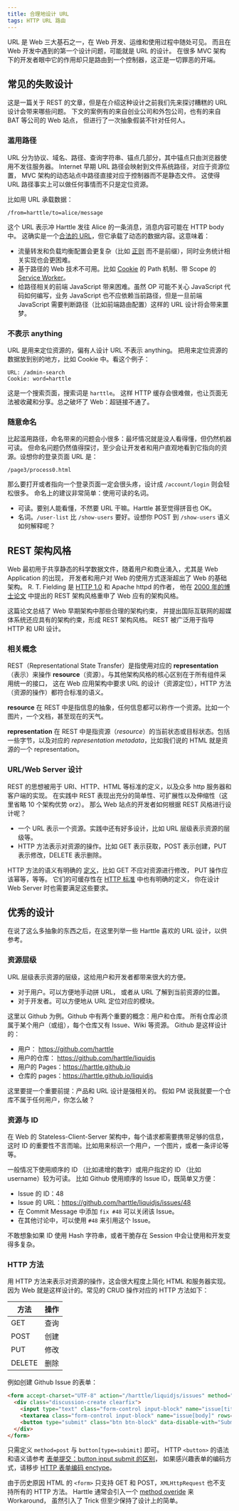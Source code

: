 ```yaml
---
title: 合理地设计 URL
tags: HTTP URL 路由
---
```


URL 是 Web 三大基石之一，在 Web 开发、运维和使用过程中随处可见。
而且在 Web 开发中遇到的第一个设计问题，可能就是 URL 的设计。
在很多 MVC 架构下的开发者眼中它的作用却只是路由到一个控制器，这正是一切罪恶的开端。

<!--more-->

## 常见的失败设计

这是一篇关于 REST 的文章，但是在介绍这种设计之前我们先来探讨糟糕的 URL 设计会带来哪些问题。
下文的案例有的来自创业公司和外包公司，也有的来自 BAT 等公司的 Web 站点，
但进行了一次抽象假装不针对任何人。

### 滥用路径

URL 分为协议、域名、路径、查询字符串、锚点几部分，其中锚点只由浏览器使用不发往服务器。
Internet 早期 URL 路径会映射到文件系统路径，对应于资源位置，
MVC 架构的动态站点中路径直接对应于控制器而不是静态文件。
这使得 URL 路径事实上可以做任何事情而不只是定位资源。

比如用 URL 承载数据：

```
/from=harttle/to=alice/message
```

这个 URL 表示冲 Harttle 发往 Alice 的一条消息，消息内容可能在 HTTP body 中。
这确实是一个[合法的 URL][url]，但它承载了动态的数据内容。这意味着：

* 流量转发和负载均衡配置会更复杂（比如 [正则][reg] 而不是前缀），同时业务统计相关实现也会更困难。
* 基于路径的 Web 技术不可用。比如 [Cookie][cookie] 的 Path 机制、带 Scope 的 [Service Worker][sw]。
* 给路径相关的前端 JavaScript 带来困难。虽然 OP 可能不关心 JavaScript 代码如何编写，业务 JavaScript 也不应依赖当前路径，但是一旦前端 JavaScript 需要判断路径（比如前端路由配置）这样的 URL 设计将会带来噩梦。

### 不表示 anything

URL 是用来定位资源的，偏有人设计 URL 不表示 anything。
把用来定位资源的数据放到别的地方，比如 Cookie 中。看这个例子：

```
URL: /admin-search
Cookie: word=harttle
```

这是一个搜索页面，搜索词是 `harttle`。
这样 HTTP 缓存会很难做，也让页面无法被收藏和分享。总之破坏了 Web：超链接不通了。

### 随意命名

比起滥用路径，命名带来的问题会小很多：最坏情况就是没人看得懂，但仍然机器可读。
但命名问题仍然值得探讨，至少会让开发者和用户直观地看到它指向的资源。设想你的登录页面 URL 是：

```
/page3/process0.html
```

那么要打开或者指向一个登录页面一定会很头疼，设计成 `/account/login` 则会轻松很多。
命名上的建议非常简单：使用可读的名词。

* 可读。要别人能看懂，不然要 URL 干嘛。Harttle 甚至觉得拼音也 OK。
* 名词。`/user-list` 比 `/show-users` 要好。设想你 POST 到 `/show-users` 语义如何解释呢？

## REST 架构风格

Web 最初用于共享静态的科学数据文件，随着用户和商业涌入，尤其是 Web Application 的出现，
开发者和用户对 Web 的使用方式逐渐超出了 Web 的基础架构。
R. T. Fielding 是 [HTTP 1.0][http] 和 Apache httpd 的作者，
他在 [2000 年的博士论文][rt] 中提出的 REST 架构风格重申了 Web 应有的架构风格。

这篇论文总结了 Web 早期架构中那些合理的架构约束，
并提出国际互联网的超媒体系统还应具有的架构约束，形成 REST 架构风格。
REST 被广泛用于指导 HTTP 和 URI 设计。

### 相关概念

REST（Representational State Transfer）是指使用对应的 **representation** （表示）来操作 **resource**（资源）。与其他架构风格的核心区别在于所有组件采用统一的接口，
这在 Web 应用架构中要求 URL 的设计（资源定位），HTTP 方法（资源的操作）都符合标准的语义。

**resource** 在 REST 中是指信息的抽象，任何信息都可以称作一个资源。比如一个图片，一个文档，甚至现在的天气。

**representation** 在 REST 中是指资源（*resource*）的当前状态或目标状态。包括一些字节，以及对应的 *representation metadata*，比如我们说的 HTML 就是资源的一个 representation。

### URL/Web Server 设计

REST 的思想被用于 URI、HTTP、HTML 等标准的定义，以及众多 http 服务器和客户端的实现。
在实践中 REST 表现出充分的简单性、可扩展性以及伸缩性（这里省略 10 个架构优势 orz）。
那么 Web 站点的开发者如何根据 REST 风格进行设计呢？

* 一个 URL 表示一个资源。实践中还有好多设计，比如 URL 层级表示资源的层级等。
* HTTP 方法表示对资源的操作。比如 GET 表示获取，POST 表示创建，PUT 表示修改，DELETE 表示删除。

HTTP 方法的语义有明确的 [定义][http-spec]，比如 GET 不应对资源进行修改，
PUT 操作应该幂等，等等。
它们的可缓存性在 [HTTP 标准][http-spec] 中也有明确的定义，
你在设计 Web Server 时也需要满足这些要求。

## 优秀的设计

在说了这么多抽象的东西之后，在这里列举一些 Harttle 喜欢的 URL 设计，以供参考。

### 资源层级

URL 层级表示资源的层级，这给用户和开发者都带来很大的方便。

* 对于用户。可以方便地手动拼 URL， 或者从 URL 了解到当前资源的位置。
* 对于开发者。可以方便地从 URL 定位对应的模块。

这里以 Github 为例。Github 中有两个重要的概念：用户和仓库。
所有仓库必须属于某个用户（或组），每个仓库又有 Issue、Wiki 等资源。
Github 是这样设计的：

* 用户： <https://github.com/harttle>
* 用户的仓库： <https://github.com/harttle/liquidjs>
* 用户的 Pages：<https://harttle.github.io>
* 仓库的 pages：<https://harttle.github.io/liquidjs>

这里要提一个重要前提：产品和 URL 设计是强相关的。
假如 PM 说我就要一个仓库不属于任何用户，你怎么破？

### 资源与 ID

在 Web 的 Stateless-Client-Server 架构中，每个请求都需要携带足够的信息，
这时 ID 的重要性不言而喻。比如用来标识一个用户，一个图片，或者一条评论等等。

一般情况下使用顺序的 ID （比如递增的数字）或用户指定的 ID （比如 username）较为可读。
比如 Github 使用顺序的 Issue ID，既简单又方便：

* Issue 的 ID：48
* Issue 的 URL：<https://github.com/harttle/liquidjs/issues/48>
* 在 Commit Message 中添加 `fix #48` 可以关闭该 Issue。
* 在其他讨论中，可以使用 `#48` 来引用这个 Issue。

不敢想象如果 ID 使用 Hash 字符串，或者干脆存在 Session 中会让使用和开发变得多复杂。

### HTTP 方法

用 HTTP 方法来表示对资源的操作，这会很大程度上简化 HTML 和服务器实现。
因为 Web 就是这样设计的。常见的 CRUD 操作对应的 HTTP 方法如下：

方法 | 操作
--- | ---
GET | 查询
POST | 创建
PUT | 修改
DELETE | 删除

例如创建 Github Issue 的表单：

```html
<form accept-charset="UTF-8" action="/harttle/liquidjs/issues" method="post">
  <div class="discussion-create clearfix">
    <input type="text" class="form-control input-block" name="issue[title]" placeholder="Title" value="">
    <textarea class="form-control input-block" name="issue[body]" rows="5" placeholder="Leave a comment"></textarea>
    <button type="submit" class="btn btn-block" data-disable-with="Submitting…">Submit new issue</button>
  </div>
</form>
```

只需定义 `method=post` 与 `button[type=subimit]` 即可。
HTTP `<button>` 的语法和语义请参考 [表单提交：button input submit 的区别](/2015/08/03/form-submit.html)，
如果感兴趣表单的编码方式，请移步 [HTTP 表单编码 enctype](/2016/04/11/http-form-encoding.html)。

由于历史原因 HTML 的 `<form>` 只支持 GET 和 POST，`XMLHttpRequest` 也不支持所有的 HTTP 方法。
Harttle 通常会引入一个 [method overide][method-override] 来 Workaround，
虽然引入了 Trick 但至少保持了设计上的简单。

[rt]: https://www.ics.uci.edu/~fielding/pubs/dissertation/fielding_dissertation_2up.pdf
[url]: https://url.spec.whatwg.org/
[sw]: /2017/04/09/service-worker-now.html
[cookie]: /2015/08/10/cookie-session.html
[reg]: /2016/02/23/javascript-regular-expressions.html
[http]: /2014/10/01/http.html
[http-spec]: https://www.w3.org/Protocols/HTTP/1.0/spec.html
[method-override]: https://github.com/expressjs/method-override
